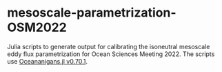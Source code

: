# mesoscale-parametrization-OSM2022

Julia scripts to generate output for calibrating the isoneutral mesoscale eddy flux parametrization for Ocean Sciences Meeting 2022. The scripts use [Oceananigans.jl v0.70.1](https://github.com/CliMA/Oceananigans.jl/releases/tag/v0.70.1).
